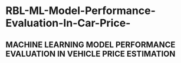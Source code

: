 # RBL-ML-Model-Performance-Evaluation-In-Car-Price-
MACHINE LEARNING MODEL PERFORMANCE EVALUATION IN VEHICLE PRICE ESTIMATION
----
